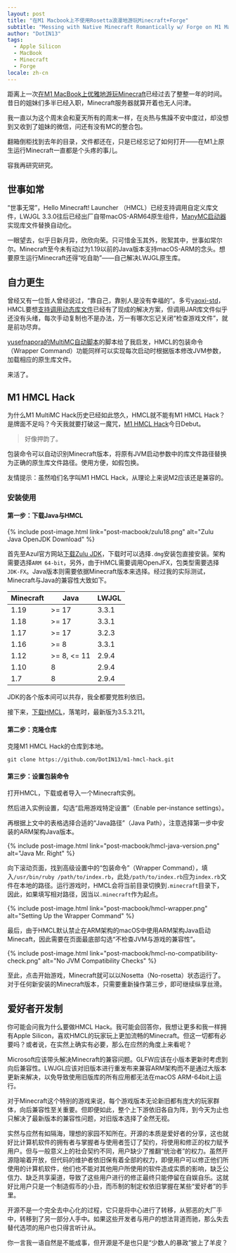 ```yaml
---
layout: post
title: "在M1 Macbook上不使用Rosetta浪漫地游玩Minecraft+Forge"
subtitle: "Messing with Native Minecraft Romantically w/ Forge on M1 MacBook"
author: "DotIN13"
tags:
  - Apple Silicon
  - MacBook
  - Minecraft
  - Forge
locale: zh-cn
---
```


距离上一次[在M1 MacBook上优雅地游玩Minecraft](/2021/02/20/m1-macbook-minecraft/)已经过去了整整一年的时间。昔日的姐妹们多半已经入职，Minecraft服务器就算开着也无人问津。

我一直以为这个周末会和夏天所有的周末一样，在炎热与焦躁不安中度过，却没想到又收到了姐妹的微信，问还有没有MC的整合包。

翻箱倒柜找到去年的目录，文件都还在，只是已经忘记了如何打开——在M1上原生运行Minecraft一直都是个头疼的事儿。

容我再研究研究。

## 世事如常

“世事无常”，Hello Minecraft! Launcher （HMCL）已经支持调用自定义库文件，LWJGL 3.3.0往后已经出厂自带macOS-ARM64原生组件，[ManyMC启动器](https://github.com/MinecraftMachina/ManyMC)实现库文件替换自动化。

一眼望去，似乎日新月异，欣欣向荣。只可惜金玉其外，败絮其中，世事如常尔尔。Minecraft至今未有动过为1.19以前的Java版本支持macOS-ARM的念头。想要原生运行Minecraft还得“吃自助”——自己解决LWJGL原生库。

## 自力更生

曾经又有一位哲人曾经说过，“靠自己，靠别人是没有幸福的”。多亏[yaoxi-std](https://github.com/yaoxi-std)，HMCL要想[支持调用动态库文件](https://github.com/huanghongxun/HMCL/pull/887)已经有了现成的解决方案，但调用JAR库文件似乎还没有头绪，每次手动复制也不是办法，万一有哪次忘记关闭“检查游戏文件”，就是前功尽弃。

[yusefnapora的MultiMC自动脚本](https://github.com/yusefnapora/m1-multimc-hack)的脚本给了我启发，HMCL的包装命令（Wrapper Command）功能同样可以实现每次启动时根据版本修改JVM参数，加载相应的原生库文件。

来活了。

## M1 HMCL Hack

为什么M1 MultiMC Hack历史已经如此悠久，HMCL就不能有M1 HMCL Hack？是牌面不足吗？今天我就要打破这一魔咒，[M1 HMCL Hack](https://github.com/DotIN13/m1-hmcl-hack)今日Debut。

> 好像押韵了。

包装命令可以自动识别Minecraft版本，将原有JVM启动参数中的库文件路径替换为正确的原生库文件路径。使用方便，如假包换。

友情提示：虽然咱们名字叫M1 HMCL Hack，从理论上来说M2应该还是兼容的。

### 安装使用

#### 第一步：下载Java与HMCL

{% include post-image.html link="post-macbook/zulu18.png" alt="Zulu Java OpenJDK Download" %}

首先至Azul官方网站[下载Zulu JDK](https://www.azul.com/downloads/?os=macos&architecture=arm-64-bit&package=jdk-fx)，下载时可以选择`.dmg`安装包直接安装。架构需要选择`ARM 64-bit`，另外，由于HMCL需要调用OpenJFX，包类型需要选择`JDK-FX`。Java版本则需要依据Minecraft版本来选择。经过我的实际测试，Minecraft与Java的兼容性大致如下。

| Minecraft | Java         | LWJGL |
| --------- | ------------ | ----- |
| 1.19      | \>= 17       | 3.3.1 |
| 1.18      | \>= 17       | 3.3.1 |
| 1.17      | \>= 17       | 3.2.3 |
| 1.16      | \>= 8        | 3.3.1 |
| 1.12      | \>= 8, <= 11 | 2.9.4 |
| 1.10      | 8            | 2.9.4 |
| 1.7       | 8            | 2.9.4 |

JDK的各个版本间可以共存，我全都要党胜利依旧。

接下来，[下载HMCL](https://github.com/huanghongxun/HMCL)，落笔时，最新版为3.5.3.211。

#### 第二步：克隆仓库

克隆M1 HMCL Hack的仓库到本地。

```shell
git clone https://github.com/DotIN13/m1-hmcl-hack.git
```

#### 第三步：设置包装命令

打开HMCL，下载或者导入一个Minecraft实例。

然后进入实例设置，勾选“启用游戏特定设置”（Enable per-instance settings）。

再根据上文中的表格选择合适的“Java路径”（Java Path），注意选择第一步中安装的ARM架构Java版本。

{% include post-image.html link="post-macbook/hmcl-java-version.png" alt="Java Mr. Right" %}

向下滚动页面，找到高级设置中的“包装命令”（Wrapper Command），填入`/usr/bin/ruby /path/to/index.rb`，此处`/path/to/index.rb`应为`index.rb`文件在本地的路径。运行游戏时，HMCL会将当前目录切换到`.minecraft`目录下，因此，如果填写相对路径，因当以`.minecraft`作为起点。

{% include post-image.html link="post-macbook/hmcl-wrapper.png" alt="Setting Up the Wrapper Command" %}

最后，由于HMCL默认禁止在ARM架构的macOS中使用ARM架构Java启动Minecaft，因此需要在页面最底部勾选“不检查JVM与游戏的兼容性”。

{% include post-image.html link="post-macbook/hmcl-no-compatibility-check.png" alt="No JVM Compatibility Checks" %}

至此，点击开始游戏，Minecraft就可以以Nosetta（No-rosetta）状态运行了。对于任何新安装的Minecraft版本，只需要重新操作第三步，即可继续纵享丝滑。

## 爱好者开发制

你可能会问我为什么要做HMCL Hack。我可能会回答你，我想让更多和我一样拥有Apple Silicon，喜欢HMCL的玩家玩上更加流畅的Minecraft。但这一切都有必要吗？或者说，在实然上确实有必要，那么在应然的角度上来看呢？

Microsoft应该带头解决Minecraft的兼容问题。GLFW应该在小版本更新时考虑到向后兼容性。LWJGL应该对旧版本进行重发布来兼容ARM架构而不是通过大版本更新来解决，以免导致使用旧版库的所有应用都无法在macOS ARM-64bit上运行。

对于Minecraft这个特别的游戏来说，每个游戏版本无论新旧都有庞大的玩家群体，向后兼容性至关重要。但即便如此，整个上下游依旧各自为阵，到今天为止也只解决了最新版本的兼容性问题，对旧版本选择了全然无视。

实然与应然有如隔海，理想的家园不知所在。开源的本质是爱好者的分享，这也就好比计算机软件的拥有者与掌握者与使用者签订了契约，将使用和修正的权力赋予用户。但与一般意义上的社会契约不同，用户缺少了推翻“统治者”的权力。虽然开源隐喻着开放，但代码的维护者依旧保有着全部的权力，即便用户可以修正他们所使用的计算机软件，他们也不能对其他用户所使用的软件造成实质的影响，缺乏公信力、缺乏共享渠道，导致了这些用户进行的修正最终只能停留在自娱自乐。这就好比用户只是一个制造假币的小丑，而币制的制定权依旧掌握在某些“爱好者”的手里。

开源不是一个完全去中心化的过程，它只是将中心进行了转移，从邪恶的大厂手中，转移到了另一部分人手中。如果这些开发者与用户的想法背道而驰，那么失去替代选项的用户也只得言听计从。

你一言我一语自然是不能成事，但开源是不是也只是“少数人的暴政”披上了羊皮？
